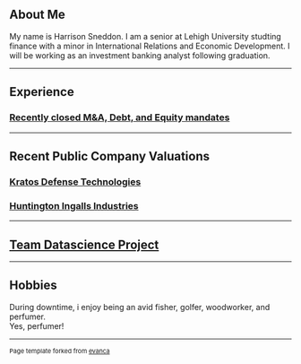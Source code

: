 ## About Me

My name is Harrison Sneddon. I am a senior at Lehigh University studting finance with a minor in International Relations and Economic Development. I will be working as an investment banking analyst following graduation. 

---

## Experience

### **[Recently closed M&A, Debt, and Equity mandates](/transactions.md)**

---

## Recent Public Company Valuations

### **[Kratos Defense Technologies](https://docs.google.com/presentation/d/e/2PACX-1vSuHNITbL9xRHwmu4Tggf-gJMFkpJ5lha9W7FJgtX1Nmvv1NJNqEfePloQRMnOn1GIc0p4Phz4v2msK/pub?start=false&loop=false&delayms=3000)**
### **[Huntington Ingalls Industries](https://docs.google.com/presentation/d/e/2PACX-1vTBcuUqQrTmESF1bso4h5yH4FeHFGNdxwT-q8X9ZfTcOPXSHsEewNrX_DMQP9-YdvfJJnqzrvkrI7KA/pub?start=false&loop=false&delayms=3000)**


---

## **[Team Datascience Project](https://theo-faucher.github.io/DiamondHands/)**
    
---

## Hobbies

During downtime, i enjoy being an avid fisher, golfer, woodworker, and perfumer.
<br> 
Yes, perfumer!

---
<p style="font-size:11px">Page template forked from <a href="https://github.com/evanca/quick-portfolio">evanca</a></p>
